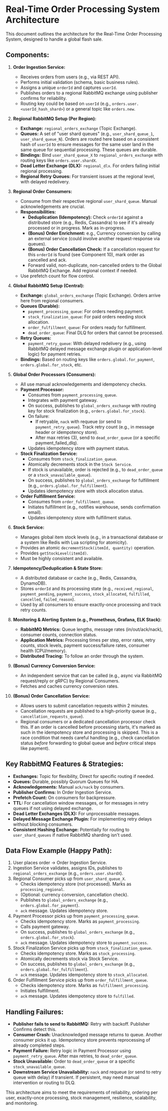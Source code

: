 # Real-Time Order Processing System Architecture

This document outlines the architecture for the Real-Time Order Processing System, designed to handle a global flash sale.

## Components:

1.  **Order Ingestion Service:**
    *   Receives orders from users (e.g., via REST API).
    *   Performs initial validation (schema, basic business rules).
    *   Assigns a unique `orderId` and captures `userId`.
    *   Publishes orders to a regional RabbitMQ exchange using publisher confirms for reliability.
    *   Routing key could be based on `userId` (e.g., `orders.user.<userId_hash_shard>`) or a general topic like `orders.new`.

2.  **Regional RabbitMQ Setup (Per Region):**
    *   **Exchange:** `regional_orders_exchange` (Topic Exchange).
    *   **Queues:** A set of "user shard queues" (e.g., `user_shard_queue_1`, `user_shard_queue_N`). Orders are routed here based on a consistent hash of `userId` to ensure messages for the same user land in the same queue for sequential processing. These queues are durable.
    *   **Bindings:** Bind `user_shard_queue_X` to `regional_orders_exchange` with routing keys like `orders.user.shardX`.
    *   **Dead Letter Exchange (DLX):** `regional_dlx`. For orders failing initial regional processing.
    *   **Regional Retry Queues:** For transient issues at the regional level, with delayed redelivery.

3.  **Regional Order Consumers:**
    *   Consume from their respective regional `user_shard_queue`. Manual acknowledgements are crucial.
    *   **Responsibilities:**
        *   **Deduplication (Idempotency):** Check `orderId` against a distributed store (e.g., Redis, Cassandra) to see if it's already processed or in progress. Mark as in-progress.
        *   **(Bonus) Order Enrichment:** e.g., Currency conversion by calling an external service (could involve another request-response via queues).
        *   **(Bonus) Order Cancellation Check:** If a cancellation request for this `orderId` is found (see Component 10), mark order as cancelled and ack.
        *   Forward valid, non-duplicate, non-cancelled orders to the Global RabbitMQ Exchange. Add regional context if needed.
    *   Use prefetch count for flow control.

4.  **Global RabbitMQ Setup (Central):**
    *   **Exchange:** `global_orders_exchange` (Topic Exchange). Orders arrive here from regional consumers.
    *   **Queues (Durable):**
        *   `payment_processing_queue`: For orders needing payment.
        *   `stock_finalization_queue`: For paid orders needing stock allocation.
        *   `order_fulfillment_queue`: For orders ready for fulfillment.
        *   `dead_order_queue`: Final DLQ for orders that cannot be processed.
    *   **Retry Queues:**
        *   `payment_retry_queue`: With delayed redelivery (e.g., using RabbitMQ delayed message exchange plugin or application-level logic) for payment retries.
    *   **Bindings:** Based on routing keys like `orders.global.for_payment`, `orders.global.for_stock`, etc.

5.  **Global Order Processors (Consumers):**
    *   All use manual acknowledgements and idempotency checks.
    *   **Payment Processor:**
        *   Consumes from `payment_processing_queue`.
        *   Integrates with payment gateway.
        *   On success, publishes to `global_orders_exchange` with routing key for stock finalization (e.g., `orders.global.for_stock`).
        *   On failure:
            *   If retryable, `nack` with requeue (or send to `payment_retry_queue`). Track retry count (e.g., in message header or idempotency store).
            *   After max retries (3), send to `dead_order_queue` (or a specific payment_failed_dlq).
        *   Updates idempotency store with payment status.
    *   **Stock Finalization Service:**
        *   Consumes from `stock_finalization_queue`.
        *   Atomically decrements stock in the `Stock Service`.
        *   If stock is unavailable, order is rejected (e.g., to `dead_order_queue` or a `stock_unavailable_queue`).
        *   On success, publishes to `global_orders_exchange` for fulfillment (e.g., `orders.global.for_fulfillment`).
        *   Updates idempotency store with stock allocation status.
    *   **Order Fulfillment Service:**
        *   Consumes from `order_fulfillment_queue`.
        *   Initiates fulfillment (e.g., notifies warehouse, sends confirmation email).
        *   Updates idempotency store with fulfillment status.

6.  **Stock Service:**
    *   Manages global item stock levels (e.g., in a transactional database or a system like Redis with Lua scripting for atomicity).
    *   Provides an atomic `decrementStock(itemId, quantity)` operation.
    *   Provides `getStockLevel(itemId)`.
    *   Must be highly consistent and available.

7.  **Idempotency/Deduplication & State Store:**
    *   A distributed database or cache (e.g., Redis, Cassandra, DynamoDB).
    *   Stores `orderId` and its processing state (e.g., `received_regional`, `payment_pending`, `payment_success`, `stock_allocated`, `fulfilled`, `cancelled`, `failed_reason`).
    *   Used by all consumers to ensure exactly-once processing and track retry counts.

8.  **Monitoring & Alerting System (e.g., Prometheus, Grafana, ELK Stack):**
    *   **RabbitMQ Metrics:** Queue lengths, message rates (in/out/ack/nack), consumer counts, connection status.
    *   **Application Metrics:** Processing times per step, error rates, retry counts, stock levels, payment success/failure rates, consumer health (CPU/memory).
    *   **Distributed Tracing:** To follow an order through the system.

9.  **(Bonus) Currency Conversion Service:**
    *   An independent service that can be called (e.g., async via RabbitMQ request/reply or gRPC) by Regional Consumers.
    *   Fetches and caches currency conversion rates.

10. **(Bonus) Order Cancellation Service:**
    *   Allows users to submit cancellation requests within 2 minutes.
    *   Cancellation requests are published to a high-priority queue (e.g., `cancellation_requests_queue`).
    *   Regional consumers or a dedicated cancellation processor check this. If an order is cancelled before processing starts, it's marked as such in the idempotency store and processing is skipped. This is a race condition that needs careful handling (e.g., check cancellation status *before* forwarding to global queue and *before* critical steps like payment).

## Key RabbitMQ Features & Strategies:

*   **Exchanges:** Topic for flexibility, Direct for specific routing if needed.
*   **Queues:** Durable, possibly Quorum Queues for HA.
*   **Acknowledgements:** Manual `ack/nack` by consumers.
*   **Publisher Confirms:** In Order Ingestion Service.
*   **Prefetch Count:** On consumers for backpressure.
*   **TTL:** For cancellation window messages, or for messages in retry queues if not using delayed exchange.
*   **Dead Letter Exchanges (DLX):** For unprocessable messages.
*   **Delayed Message Exchange Plugin:** For implementing retry delays without blocking consumers.
*   **Consistent Hashing Exchange:** Potentially for routing to `user_shard_queues` if native RabbitMQ sharding isn't used.

## Data Flow Example (Happy Path):

1.  User places order -> Order Ingestion Service.
2.  Ingestion Service validates, assigns IDs, publishes to `regional_orders_exchange` (e.g., `orders.user.shardX`).
3.  Regional Consumer picks up from `user_shard_queue_X`.
    *   Checks idempotency store (not processed). Marks as `processing_regional`.
    *   (Optional: currency conversion, cancellation check).
    *   Publishes to `global_orders_exchange` (e.g., `orders.global.for_payment`).
    *   `ack` message. Updates idempotency store.
4.  Payment Processor picks up from `payment_processing_queue`.
    *   Checks idempotency store. Marks as `payment_processing`.
    *   Calls payment gateway.
    *   On success, publishes to `global_orders_exchange` (e.g., `orders.global.for_stock`).
    *   `ack` message. Updates idempotency store to `payment_success`.
5.  Stock Finalization Service picks up from `stock_finalization_queue`.
    *   Checks idempotency store. Marks as `stock_processing`.
    *   Atomically decrements stock via Stock Service.
    *   On success, publishes to `global_orders_exchange` (e.g., `orders.global.for_fulfillment`).
    *   `ack` message. Updates idempotency store to `stock_allocated`.
6.  Order Fulfillment Service picks up from `order_fulfillment_queue`.
    *   Checks idempotency store. Marks as `fulfillment_processing`.
    *   Initiates fulfillment.
    *   `ack` message. Updates idempotency store to `fulfilled`.

## Handling Failures:

*   **Publisher fails to send to RabbitMQ:** Retry with backoff. Publisher Confirms detect this.
*   **Consumer Crash:** Unacknowledged message returns to queue. Another consumer picks it up. Idempotency store prevents reprocessing of already completed steps.
*   **Payment Failure:** Retry logic in Payment Processor using `payment_retry_queue`. After max retries, to `dead_order_queue`.
*   **Stock Unavailable:** Order to `dead_order_queue` or a specific `stock_unavailable_queue`.
*   **Downstream Service Unavailability:** `nack` and requeue (or send to retry queue with delay) if transient. If persistent, may need manual intervention or routing to DLQ.

This architecture aims to meet the requirements of reliability, ordering per user, exactly-once processing, stock management, resilience, scalability, and monitoring.
